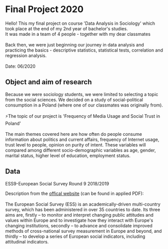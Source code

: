 # Final Project 2020

Hello! This my final project on course 'Data Analysis in Sociology' which took place at the end of my 2nd year of bachelor's studies.  <br>
It was made in a team of 4 people - together with my dear classmates <br><br>
Back then, we were just beginning our journey in data analysis and practicing the basics - descriptive statistics, statistical tests, correlation and regression analysis. <br><br>
Date: 06/2020

## Object and aim of research

Because we were sociology students, we were limited to selecting a topic from the social sciences.
We decided on a study of social-political consumption in a Poland (where one of our classmates was originally from).<br><br>
⚡The topic of our project is 'Frequency of Media Usage and Social Trust in Poland'<br><br>
The main themes covered here are how often do people consume information about politics and current affairs, frequency of Internet usage, trust level to people, opinion on purity of intent. These variables will compared among different socio-demographic variables as age, gender, marital status, higher level of education, employment status.
## Data

ESS9-European Social Survey Round 9 2018/2019

Description from the [offical website](https://www.europeansocialsurvey.org/) (can be found in applied PDF):<br><br>
The European Social Survey (ESS) is an academically-driven multi-country survey,
which has been administered in over 35 countries to date. Its three aims are, firstly – to
monitor and interpret changing public attitudes and values within Europe and to
investigate how they interact with Europe's changing institutions, secondly – to
advance and consolidate improved methods of cross-national survey measurement in
Europe and beyond, and thirdly – to develop a series of European social indicators,
including attitudinal indicators.
